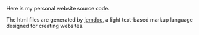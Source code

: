 Here is my personal website source code.

The html files are generated by [jemdoc](http://jemdoc.jaboc.net/index.html), a light text-based markup language designed for creating websites. 
